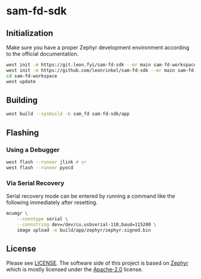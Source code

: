 # sam-fd-sdk

## Initialization

Make sure you have a proper Zephyr development environment according to the official documentation.

```sh
west init -m https://git.leon.fyi/sam-fd-sdk --mr main sam-fd-workspace # or
west init -m https://github.com/leonrinkel/sam-fd-sdk --mr main sam-fd-workspace
cd sam-fd-workspace
west update
```

## Building

```sh
west build --sysbuild -b sam_fd sam-fd-sdk/app
```

## Flashing

### Using a Debugger

```sh
west flash --runner jlink # or
west flash --runner pyocd
```

### Via Serial Recovery

Serial recovery mode can be entered by running a command like the following immediately after resetting.

```sh
mcumgr \
    --conntype serial \
    --connstring dev=/dev/cu.usbserial-110,baud=115200 \
    image upload -e build/app/zephyr/zephyr.signed.bin
```

## License

Please see [LICENSE](LICENSE). The software side of this project is based on [Zephyr](https://www.zephyrproject.org) which is mostly licensed under the [Apache-2.0](http://www.apache.org/licenses/LICENSE-2.0) license.
